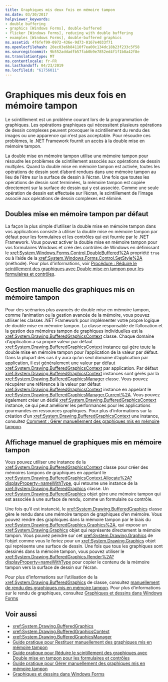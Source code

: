 ```yaml
---
title: Graphiques mis deux fois en mémoire tampon
ms.date: 03/30/2017
helpviewer_keywords:
- double buffering
- graphics [Windows Forms], double-buffered
- flicker [Windows Forms], reducing with double buffering
- examples [Windows Forms], double-buffered graphics
ms.assetid: 4f6fef99-0972-436e-9d73-0167e4033f71
ms.openlocfilehash: 20ec03e6b84110f7ea00c134dc18b23f233c5f58
ms.sourcegitcommit: 9b552addadfb57fab0b9e7852ed4f1f1b8a42f8e
ms.translationtype: MT
ms.contentlocale: fr-FR
ms.lasthandoff: 04/23/2019
ms.locfileid: "61756011"
---
```

# <a name="double-buffered-graphics"></a>Graphiques mis deux fois en mémoire tampon
Le scintillement est un problème courant lors de la programmation de graphiques. Les opérations graphiques qui nécessitent plusieurs opérations de dessin complexes peuvent provoquer le scintillement du rendu des images ou une apparence qui n’est pas acceptable. Pour résoudre ces problèmes, le .NET Framework fournit un accès à la double mise en mémoire tampon.  
  
 La double mise en mémoire tampon utilise une mémoire tampon pour résoudre les problèmes de scintillement associés aux opérations de dessin multiples. Quand la double mise en mémoire tampon est activée, toutes les opérations de dessin sont d’abord rendues dans une mémoire tampon au lieu de l’être sur la surface de dessin à l’écran. Une fois que toutes les opérations de dessin sont terminées, la mémoire tampon est copiée directement sur la surface de dessin qui y est associée. Comme une seule opération de dessin est effectuée sur l’écran, le scintillement de l’image associé aux opérations de dessin complexes est éliminé.  
  
## <a name="default-double-buffering"></a>Doubles mise en mémoire tampon par défaut  
 La façon la plus simple d’utiliser la double mise en mémoire tampon dans vos applications consiste à utiliser la double mise en mémoire tampon par défaut pour les formulaires et les contrôles qui est fournie par le .NET Framework. Vous pouvez activer la double mise en mémoire tampon pour vos formulaires Windows et créé des contrôles de Windows en définissant le <xref:System.Windows.Forms.Control.DoubleBuffered%2A> propriété `true` ou à l’aide de la <xref:System.Windows.Forms.Control.SetStyle%2A> (méthode). Pour plus d'informations, voir [Procédure : Réduire le scintillement des graphiques avec Double mise en tampon pour les formulaires et contrôles](how-to-reduce-graphics-flicker-with-double-buffering-for-forms-and-controls.md).  
  
## <a name="manually-managing-buffered-graphics"></a>Gestion manuelle des graphiques mis en mémoire tampon  
 Pour des scénarios plus avancés de double mise en mémoire tampon, comme l’animation ou la gestion avancée de la mémoire, vous pouvez utiliser les classes .NET Framework pour implémenter votre propre logique de double mise en mémoire tampon. La classe responsable de l’allocation et la gestion des mémoires tampon de graphiques individuelles est la <xref:System.Drawing.BufferedGraphicsContext> classe. Chaque domaine d’application a sa propre valeur par défaut <xref:System.Drawing.BufferedGraphicsContext> instance qui gère toute la double mise en mémoire tampon pour l’application de la valeur par défaut. Dans la plupart des cas il y aura qu’un seul domaine d’application par application, il est généralement une valeur par défaut <xref:System.Drawing.BufferedGraphicsContext> par application. Par défaut <xref:System.Drawing.BufferedGraphicsContext> instances sont gérés par la <xref:System.Drawing.BufferedGraphicsManager> classe. Vous pouvez récupérer une référence à la valeur par défaut <xref:System.Drawing.BufferedGraphicsContext> instance en appelant le <xref:System.Drawing.BufferedGraphicsManager.Current%2A>. Vous pouvez également créer un dédié <xref:System.Drawing.BufferedGraphicsContext> instance, ce qui peut améliorer les performances pour les applications gourmandes en ressources graphiques. Pour plus d’informations sur la création d’un <xref:System.Drawing.BufferedGraphicsContext> une instance, consultez [Comment : Gérer manuellement des graphiques mis en mémoire tampon](how-to-manually-manage-buffered-graphics.md).  
  
## <a name="manually-displaying-buffered-graphics"></a>Affichage manuel de graphiques mis en mémoire tampon  
 Vous pouvez utiliser une instance de la <xref:System.Drawing.BufferedGraphicsContext> classe pour créer des mémoires tampons de graphiques en appelant le <xref:System.Drawing.BufferedGraphicsContext.Allocate%2A?displayProperty=nameWithType>, qui retourne une instance de la <xref:System.Drawing.BufferedGraphics> classe. Un <xref:System.Drawing.BufferedGraphics> objet gère une mémoire tampon qui est associée à une surface de rendu, comme un formulaire ou contrôle.  
  
 Une fois qu’il est instancié, le <xref:System.Drawing.BufferedGraphics> classe gère le rendu dans une mémoire tampon de graphiques d’en mémoire. Vous pouvez rendre des graphiques dans la mémoire tampon par le biais du <xref:System.Drawing.BufferedGraphics.Graphics%2A>, qui expose un <xref:System.Drawing.Graphics> objet qui représente directement la mémoire tampon. Vous pouvez peindre sur cet <xref:System.Drawing.Graphics> de l’objet comme vous le feriez pour un <xref:System.Drawing.Graphics> objet qui représente une surface de dessin. Une fois que tous les graphiques sont dessinés dans la mémoire tampon, vous pouvez utiliser le <xref:System.Drawing.BufferedGraphics.Render%2A?displayProperty=nameWithType> pour copier le contenu de la mémoire tampon vers la surface de dessin sur l’écran.  
  
 Pour plus d’informations sur l’utilisation de la <xref:System.Drawing.BufferedGraphics> de classe, consultez [manuellement de rendu des graphiques mis en mémoire tampon](how-to-manually-render-buffered-graphics.md). Pour plus d’informations sur le rendu de graphiques, consultez [Graphiques et dessins dans Windows Forms](graphics-and-drawing-in-windows-forms.md)  
  
## <a name="see-also"></a>Voir aussi

- <xref:System.Drawing.BufferedGraphics>
- <xref:System.Drawing.BufferedGraphicsContext>
- <xref:System.Drawing.BufferedGraphicsManager>
- [Guide pratique pour Restituer manuellement des graphiques mis en mémoire tampon](how-to-manually-render-buffered-graphics.md)
- [Guide pratique pour Réduire le scintillement des graphiques avec Double mise en tampon pour les formulaires et contrôles](how-to-reduce-graphics-flicker-with-double-buffering-for-forms-and-controls.md)
- [Guide pratique pour Gérer manuellement des graphiques mis en mémoire tampon](how-to-manually-manage-buffered-graphics.md)
- [Graphiques et dessins dans Windows Forms](graphics-and-drawing-in-windows-forms.md)
